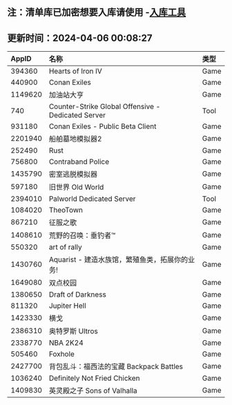 ## 注：清单库已加密想要入库请使用 -[入库工具](https://github.com/BlankTMing/ManifestAutoUpdate/releases)

## 更新时间：2024-04-06 00:08:27
| AppID | 名称 | 类型  |
| :-------------------- | :----------------------------- | :----------- |
| 394360 | Hearts of Iron IV| Game |
| 440900 | Conan Exiles| Game |
| 1149620 | 加油站大亨| Game |
| 740 | Counter-Strike Global Offensive - Dedicated Server| Tool |
| 931180 | Conan Exiles - Public Beta Client| Game |
| 2201940 | 船舶墓地模拟器2| Game |
| 252490 | Rust| Game |
| 756800 | Contraband Police| Game |
| 1435790 | 密室逃脱模拟器| Game |
| 597180 | 旧世界 Old World| Game |
| 2394010 | Palworld Dedicated Server| Tool |
| 1084020 | TheoTown| Game |
| 867210 | 征服之歌| Game |
| 1408610 | 荒野的召唤：垂钓者™| Game |
| 550320 | art of rally| Game |
| 1430760 | Aquarist - 建造水族馆，繁殖鱼类，拓展你的业务!| Game |
| 1649080 | 双点校园 | Game |
| 1380650 | Draft of Darkness| Game |
| 811320 | Jupiter Hell| Game |
| 1423330 | 横戈| Game |
| 2386310 | 奥特罗斯 Ultros| Game |
| 2338770 | NBA 2K24| Game |
| 505460 | Foxhole| Game |
| 2427700 | 背包乱斗：福西法的宝藏 Backpack Battles| Game |
| 1036240 | Definitely Not Fried Chicken| Game |
| 1409830 | 英灵殿之子 Sons of Valhalla| Game |
